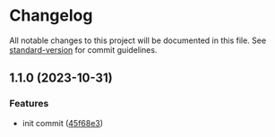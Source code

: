 # Changelog

All notable changes to this project will be documented in this file. See [standard-version](https://github.com/conventional-changelog/standard-version) for commit guidelines.

## 1.1.0 (2023-10-31)


### Features

* init commit ([45f68e3](https://github.com/uamedwed/nodejs-ts-boilerplate/commit/45f68e34f128df14ddaf473f414210855d81feb2))
